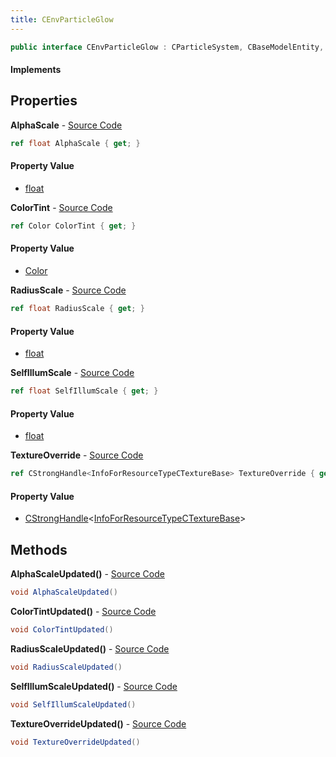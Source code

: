 ```yaml
---
title: CEnvParticleGlow
---
```


```csharp
public interface CEnvParticleGlow : CParticleSystem, CBaseModelEntity, CBaseEntity, CEntityInstance, ISchemaClass<CEntityInstance>, ISchemaClass<CBaseEntity>, ISchemaClass<CBaseModelEntity>, ISchemaClass<CParticleSystem>, ISchemaClass<CEnvParticleGlow>, ISchemaField, ISchemaClass, INativeHandle
```

#### Implements

## Properties

**AlphaScale** - [Source Code](https://github.com/swiftly-solution/swiftlys2/blob/master/managed/src/SwiftlyS2.Generated/Schemas/Interfaces/CEnvParticleGlow.cs#L16)

```csharp
ref float AlphaScale { get; }
```

#### Property Value

- [float](https://learn.microsoft.com/dotnet/api/system.single)

**ColorTint** - [Source Code](https://github.com/swiftly-solution/swiftlys2/blob/master/managed/src/SwiftlyS2.Generated/Schemas/Interfaces/CEnvParticleGlow.cs#L22)

```csharp
ref Color ColorTint { get; }
```

#### Property Value

- [Color](/docs/api/shared/natives/color)

**RadiusScale** - [Source Code](https://github.com/swiftly-solution/swiftlys2/blob/master/managed/src/SwiftlyS2.Generated/Schemas/Interfaces/CEnvParticleGlow.cs#L18)

```csharp
ref float RadiusScale { get; }
```

#### Property Value

- [float](https://learn.microsoft.com/dotnet/api/system.single)

**SelfIllumScale** - [Source Code](https://github.com/swiftly-solution/swiftlys2/blob/master/managed/src/SwiftlyS2.Generated/Schemas/Interfaces/CEnvParticleGlow.cs#L20)

```csharp
ref float SelfIllumScale { get; }
```

#### Property Value

- [float](https://learn.microsoft.com/dotnet/api/system.single)

**TextureOverride** - [Source Code](https://github.com/swiftly-solution/swiftlys2/blob/master/managed/src/SwiftlyS2.Generated/Schemas/Interfaces/CEnvParticleGlow.cs#L24)

```csharp
ref CStrongHandle<InfoForResourceTypeCTextureBase> TextureOverride { get; }
```

#### Property Value

- [CStrongHandle](/docs/api/shared/natives/cstronghandle-1)<[InfoForResourceTypeCTextureBase](/docs/api/shared/schemadefinitions/infoforresourcetypectexturebase)>

## Methods

**AlphaScaleUpdated()** - [Source Code](https://github.com/swiftly-solution/swiftlys2/blob/master/managed/src/SwiftlyS2.Generated/Schemas/Interfaces/CEnvParticleGlow.cs#L26)

```csharp
void AlphaScaleUpdated()
```

**ColorTintUpdated()** - [Source Code](https://github.com/swiftly-solution/swiftlys2/blob/master/managed/src/SwiftlyS2.Generated/Schemas/Interfaces/CEnvParticleGlow.cs#L29)

```csharp
void ColorTintUpdated()
```

**RadiusScaleUpdated()** - [Source Code](https://github.com/swiftly-solution/swiftlys2/blob/master/managed/src/SwiftlyS2.Generated/Schemas/Interfaces/CEnvParticleGlow.cs#L27)

```csharp
void RadiusScaleUpdated()
```

**SelfIllumScaleUpdated()** - [Source Code](https://github.com/swiftly-solution/swiftlys2/blob/master/managed/src/SwiftlyS2.Generated/Schemas/Interfaces/CEnvParticleGlow.cs#L28)

```csharp
void SelfIllumScaleUpdated()
```

**TextureOverrideUpdated()** - [Source Code](https://github.com/swiftly-solution/swiftlys2/blob/master/managed/src/SwiftlyS2.Generated/Schemas/Interfaces/CEnvParticleGlow.cs#L30)

```csharp
void TextureOverrideUpdated()
```

